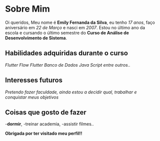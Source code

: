 # Sobre Mim 
Oi queridos, Meu nome é **Emily Fernanda da Silva**, eu tenho _17 anos_, faço aniversário em _22 de Março_ e nasci em _2007_.
Estou no último ano da escola e cursando o último semestre do **Curso de Análise de Desenvolvimento de Sistema**.

## Habilidades adquiridas durante o curso
_Flutter Flow_
_Flutter_
_Banco de Dados_
_Java Script_
_entre outros.._

## Interesses futuros
_Pretendo fazer faculdade, ainda estou a decidir qual, trabalhar e conquistar meus objetivos_

## Coisas que gosto de fazer
-**dormir**,
-treinar academia, 
-assistir filmes..


**Obrigada por ter visitado meu perfil!!**

